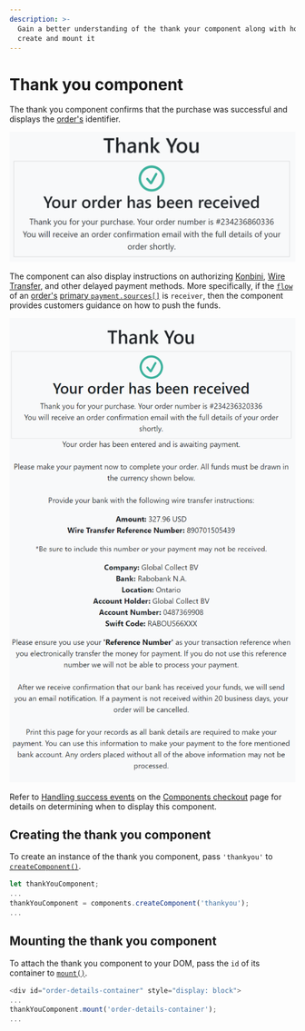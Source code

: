 ```yaml
---
description: >-
  Gain a better understanding of the thank your component along with how to
  create and mount it
---
```


# Thank you component

The thank you component confirms that the purchase was successful and displays the [order's](https://www.digitalriver.com/docs/digital-river-api-reference/#tag/Orders) identifier.&#x20;

![](<../../../../.gitbook/assets/Thank you element.png>)

The component can also display instructions on authorizing [Konbini](../../../../payments/supported-payment-methods/konbini.md), [Wire Transfer](../../../../payments/supported-payment-methods/wire-transfer.md), and other delayed payment methods. More specifically, if the [`flow`](../../../../payments/payment-sources/#authentication-flow) of an [order's](https://www.digitalriver.com/docs/digital-river-api-reference/#tag/Orders) [primary `payment.sources[]`](../../../../payments/payment-sources/using-the-source-identifier.md#primary-payment-sources) is `receiver`, then the component provides customers guidance on how to push the funds.&#x20;

![](<../../../../.gitbook/assets/thank you element - delayed payment instructions.png>)

Refer to [Handling success events](../../../../integration-options/low-code-checkouts/implementing-a-components-checkout.md#success-events) on the [Components checkout](../../../../integration-options/low-code-checkouts/implementing-a-components-checkout.md) page for details on determining when to display this component.&#x20;

## Creating the thank you component

To create an instance of the thank you component, pass `'thankyou'` to [`createComponent()`](./#createcomponent-componenttype).

```javascript
let thankYouComponent;
...
thankYouComponent = components.createComponent('thankyou');
...
```

## Mounting the thank you component

To attach the thank you component to your DOM, pass the `id` of its container to [`mount()`](./#mount-elementid).&#x20;

```javascript
<div id="order-details-container" style="display: block">
...
thankYouComponent.mount('order-details-container');
...
```
